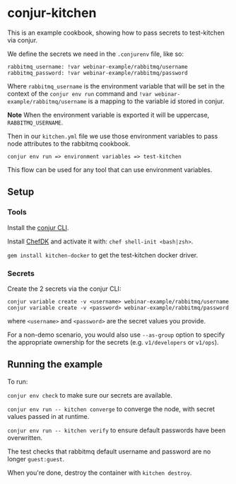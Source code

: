 # conjur-kitchen

This is an example cookbook, showing how to pass secrets to test-kitchen via conjur.

We define the secrets we need in the `.conjurenv` file, like so:

```
rabbitmq_username: !var webinar-example/rabbitmq/username
rabbitmq_password: !var webinar-example/rabbitmq/password
```

Where `rabbitmq_username` is the environment variable that will be set in the context
of the `conjur env run` command and `!var webinar-example/rabbitmq/username` is a
mapping to the variable id stored in conjur.

**Note** When the environment variable is exported it will be uppercase, `RABBITMQ_USERNAME`.

Then in our `kitchen.yml` file we use those environment variables to pass node attributes
to the rabbitmq cookbook.

```
conjur env run => environment variables => test-kitchen
```

This flow can be used for any tool that can use environment variables.

## Setup

### Tools

Install the [conjur CLI](http://developer.conjur.net/setup/client_install/cli.html).

Install [ChefDK](https://downloads.getchef.com/chef-dk/) and activate it with: `chef shell-init <bash|zsh>`.

`gem install kitchen-docker` to get the test-kitchen docker driver.

### Secrets

Create the 2 secrets via the conjur CLI:

```
conjur variable create -v <username> webinar-example/rabbitmq/username
conjur variable create -v <password> webinar-example/rabbitmq/password
```

where `<username>` and `<password>` are the secret values you provide.

For a non-demo scenario, you would also use `--as-group` option to specify the appropriate
ownership for the secrets (e.g. `v1/developers` or `v1/ops`).

## Running the example

To run:

`conjur env check` to make sure our secrets are available.

`conjur env run -- kitchen converge` to converge the node, with secret values passed in at runtime.

`conjur env run -- kitchen verify` to ensure default passwords have been overwritten.

The test checks that rabbitmq default username and password are no longer `guest:guest`.

When you're done, destroy the container with `kitchen destroy`.
